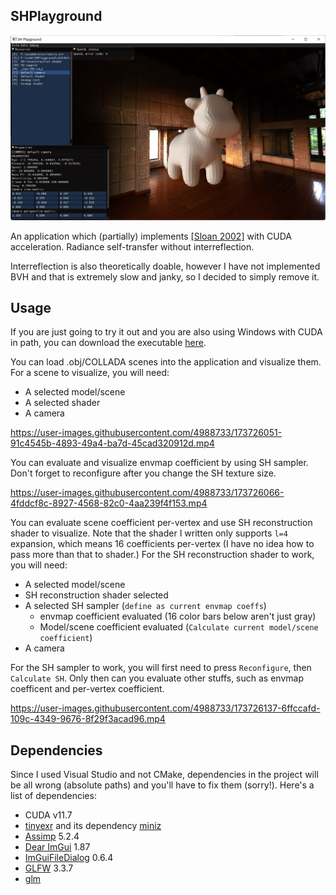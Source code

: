 ## SHPlayground

![Screenshot](screenshots/screenshot.jpg)

An application which (partially) implements [\[Sloan 2002\]](https://jankautz.com/publications/prtSIG02.pdf) with CUDA acceleration. Radiance self-transfer without interreflection.

Interreflection is also theoretically doable, however I have not implemented BVH and that is extremely slow and janky, so I decided to simply remove it. 

## Usage

If you are just going to try it out and you are also using Windows with CUDA in path, you can download the executable [here](https://github.com/42yeah/SHPlayground/releases/).

You can load .obj/COLLADA scenes into the application and visualize them. For a scene to visualize, you will need:

- A selected model/scene
- A selected shader
- A camera

https://user-images.githubusercontent.com/4988733/173726051-91c4545b-4893-49a4-ba7d-45cad320912d.mp4

You can evaluate and visualize envmap coefficient by using SH sampler. Don't forget to reconfigure after you change the SH texture size.

https://user-images.githubusercontent.com/4988733/173726066-4fddcf8c-8927-4568-82c0-4aa239f4f153.mp4

You can evaluate scene coefficient per-vertex and use SH reconstruction shader to visualize. Note that the shader I written only supports `l=4` expansion, which means 16 coefficients per-vertex (I have no idea how to pass more than that to shader.) For the SH reconstruction shader to work, you will need:

- A selected model/scene
- SH reconstruction shader selected
- A selected SH sampler (`define as current envmap coeffs`)
    - envmap coefficient evaluated (16 color bars below aren't just gray)
    - Model/scene coefficient evaluated (`Calculate current model/scene coefficient`)
- A camera

For the SH sampler to work, you will first need to press `Reconfigure`, then `Calculate SH`. Only then can you evaluate other stuffs, such as envmap coefficent and per-vertex coefficient.

https://user-images.githubusercontent.com/4988733/173726137-6ffccafd-109c-4349-9676-8f29f3acad96.mp4

## Dependencies

Since I used Visual Studio and not CMake, dependencies in the project will be all wrong (absolute paths) and you'll have to fix them (sorry!). Here's a list of dependencies:

- CUDA v11.7
- [tinyexr](https://github.com/syoyo/tinyexr) and its dependency [miniz](https://github.com/syoyo/tinyexr/tree/master/deps/miniz)
- [Assimp](https://github.com/assimp/assimp) 5.2.4
- [Dear ImGui](https://github.com/ocornut/imgui) 1.87
- [ImGuiFileDialog](https://github.com/aiekick/ImGuiFileDialog) 0.6.4
- [GLFW](https://github.com/glfw/glfw) 3.3.7
- [glm](https://github.com/g-truc/glm)
